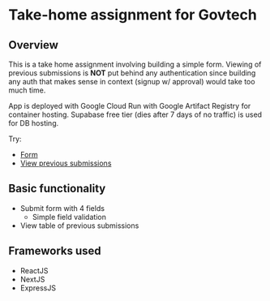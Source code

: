 # Take-home assignment for Govtech

## Overview

This is a take home assignment involving building a simple form. Viewing of previous submissions is **NOT** put behind any authentication since building any auth that makes sense in context (signup w/ approval) would take too much time. 

App is deployed with Google Cloud Run with Google Artifact Registry for container hosting. Supabase free tier (dies after 7 days of no traffic) is used for DB hosting.

Try:

- [Form](https://cmp-assignment-ihe5gleqrq-as.a.run.app/)
- [View previous submissions](https://cmp-assignment-ihe5gleqrq-as.a.run.app/submissions)

## Basic functionality

- Submit form with 4 fields
  - Simple field validation
- View table of previous submissions

## Frameworks used

- ReactJS
- NextJS
- ExpressJS
